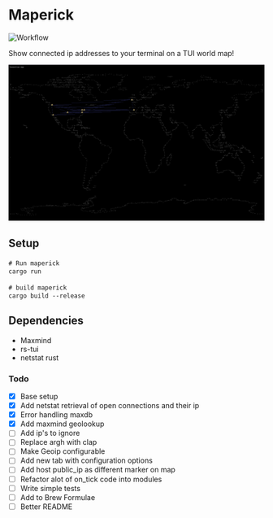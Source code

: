 # Maperick
![Workflow](https://github.com/schlunsen/maperick/actions/workflows/ci-tests.yml/badge.svg)

Show connected ip addresses to your terminal on a TUI world map! 

![](screenshot.png)



## Setup

```
# Run maperick
cargo run 

# build maperick
cargo build --release
```


Dependencies
------------
* Maxmind
* rs-tui
* netstat rust



### Todo

- [x] Base setup
- [x] Add netstat retrieval of open connections and their ip
- [x] Error handling maxdb
- [x] Add maxmind geolookup
- [ ] Add ip's to ignore
- [ ] Replace argh with clap
- [ ] Make Geoip configurable 
- [ ] Add new tab with configuration options
- [ ] Add host public_ip as different marker on map
- [ ] Refactor alot of on_tick code into modules
- [ ] Write simple tests
- [ ] Add to Brew Formulae
- [ ] Better README
